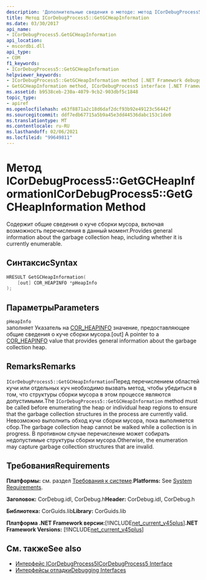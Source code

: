 ```yaml
---
description: 'Дополнительные сведения о методе: метод ICorDebugProcess5:: GetGCHeapInformation'
title: Метод ICorDebugProcess5::GetGCHeapInformation
ms.date: 03/30/2017
api_name:
- ICorDebugProcess5.GetGCHeapInformation
api_location:
- mscordbi.dll
api_type:
- COM
f1_keywords:
- ICorDebugProcess5::GetGCHeapInformation
helpviewer_keywords:
- ICorDebugProcess5::GetGCHeapInformation method [.NET Framework debugging]
- GetGCHeapInformation method, ICorDebugProcess5 interface [.NET Framework debugging]
ms.assetid: b9538ceb-230a-4079-9cb2-903dbf5c1848
topic_type:
- apiref
ms.openlocfilehash: e63f8871a2c18d6daf2dcf93b92e49123c56442f
ms.sourcegitcommit: ddf7edb67715a5b9a45e3dd44536dabc153c1de0
ms.translationtype: MT
ms.contentlocale: ru-RU
ms.lasthandoff: 02/06/2021
ms.locfileid: "99649811"
---
```

# <a name="icordebugprocess5getgcheapinformation-method"></a><span data-ttu-id="98fee-103">Метод ICorDebugProcess5::GetGCHeapInformation</span><span class="sxs-lookup"><span data-stu-id="98fee-103">ICorDebugProcess5::GetGCHeapInformation Method</span></span>

<span data-ttu-id="98fee-104">Содержит общие сведения о куче сборки мусора, включая возможность перечисления в данный момент.</span><span class="sxs-lookup"><span data-stu-id="98fee-104">Provides general information about the garbage collection heap, including whether it is currently enumerable.</span></span>  
  
## <a name="syntax"></a><span data-ttu-id="98fee-105">Синтаксис</span><span class="sxs-lookup"><span data-stu-id="98fee-105">Syntax</span></span>  
  
```cpp  
HRESULT GetGCHeapInformation(  
    [out] COR_HEAPINFO *pHeapInfo  
);  
```  
  
## <a name="parameters"></a><span data-ttu-id="98fee-106">Параметры</span><span class="sxs-lookup"><span data-stu-id="98fee-106">Parameters</span></span>  

 `pHeapInfo`  
 <span data-ttu-id="98fee-107">заполняет Указатель на [COR_HEAPINFO](cor-heapinfo-structure.md) значение, предоставляющее общие сведения о куче сборки мусора.</span><span class="sxs-lookup"><span data-stu-id="98fee-107">[out] A pointer to a [COR_HEAPINFO](cor-heapinfo-structure.md) value that provides general information about the garbage collection heap.</span></span>  
  
## <a name="remarks"></a><span data-ttu-id="98fee-108">Remarks</span><span class="sxs-lookup"><span data-stu-id="98fee-108">Remarks</span></span>  

 <span data-ttu-id="98fee-109">`ICorDebugProcess5::GetGCHeapInformation`Перед перечислением областей кучи или отдельных куч необходимо вызвать метод, чтобы убедиться в том, что структуры сборки мусора в этом процессе являются допустимыми.</span><span class="sxs-lookup"><span data-stu-id="98fee-109">The `ICorDebugProcess5::GetGCHeapInformation` method must be called before enumerating the heap or individual heap regions to ensure that the garbage collection structures in the process are currently valid.</span></span> <span data-ttu-id="98fee-110">Невозможно выполнить обход кучи сборки мусора, пока выполняется сбор.</span><span class="sxs-lookup"><span data-stu-id="98fee-110">The garbage collection heap cannot be walked while a collection is in progress.</span></span> <span data-ttu-id="98fee-111">В противном случае перечисление может собирать недопустимые структуры сборки мусора.</span><span class="sxs-lookup"><span data-stu-id="98fee-111">Otherwise, the enumeration may capture garbage collection structures that are invalid.</span></span>  
  
## <a name="requirements"></a><span data-ttu-id="98fee-112">Требования</span><span class="sxs-lookup"><span data-stu-id="98fee-112">Requirements</span></span>  

 <span data-ttu-id="98fee-113">**Платформы:** см. раздел [Требования к системе](../../get-started/system-requirements.md).</span><span class="sxs-lookup"><span data-stu-id="98fee-113">**Platforms:** See [System Requirements](../../get-started/system-requirements.md).</span></span>  
  
 <span data-ttu-id="98fee-114">**Заголовок:** CorDebug.idl, CorDebug.h</span><span class="sxs-lookup"><span data-stu-id="98fee-114">**Header:** CorDebug.idl, CorDebug.h</span></span>  
  
 <span data-ttu-id="98fee-115">**Библиотека:** CorGuids.lib</span><span class="sxs-lookup"><span data-stu-id="98fee-115">**Library:** CorGuids.lib</span></span>  
  
 <span data-ttu-id="98fee-116">**Платформа .NET Framework версии:**[!INCLUDE[net_current_v45plus](../../../../includes/net-current-v45plus-md.md)]</span><span class="sxs-lookup"><span data-stu-id="98fee-116">**.NET Framework Versions:** [!INCLUDE[net_current_v45plus](../../../../includes/net-current-v45plus-md.md)]</span></span>  
  
## <a name="see-also"></a><span data-ttu-id="98fee-117">См. также</span><span class="sxs-lookup"><span data-stu-id="98fee-117">See also</span></span>

- [<span data-ttu-id="98fee-118">Интерфейс ICorDebugProcess5</span><span class="sxs-lookup"><span data-stu-id="98fee-118">ICorDebugProcess5 Interface</span></span>](icordebugprocess5-interface.md)
- [<span data-ttu-id="98fee-119">Интерфейсы отладки</span><span class="sxs-lookup"><span data-stu-id="98fee-119">Debugging Interfaces</span></span>](debugging-interfaces.md)
